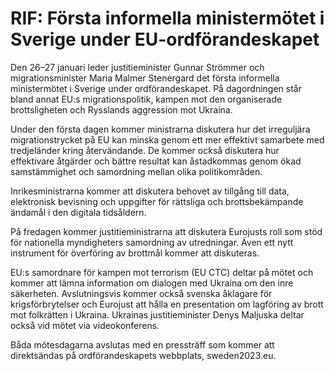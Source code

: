 # RIF: Första informella ministermötet i Sverige under EU-ordförandeskapet

Den 26–27 januari leder justitieminister Gunnar Strömmer och migrationsminister Maria Malmer Stenergard det första informella ministermötet i Sverige under ordförandeskapet. På dagordningen står bland annat EU:s migrationspolitik, kampen mot den organiserade brottsligheten och Rysslands aggression mot Ukraina.

Under den första dagen kommer ministrarna diskutera hur det irreguljära migrationstrycket på EU kan minska genom ett mer effektivt samarbete med tredjeländer kring återvändande. De kommer också diskutera hur effektivare åtgärder och bättre resultat kan åstadkommas genom ökad samstämmighet och samordning mellan olika politikområden.

Inrikesministrarna kommer att diskutera behovet av tillgång till data, elektronisk bevisning och uppgifter för rättsliga och brottsbekämpande ändamål i den digitala tidsåldern.

På fredagen kommer justitieministrarna att diskutera Eurojusts roll som stöd för nationella myndigheters samordning av utredningar. Även ett nytt instrument för överföring av brottmål kommer att diskuteras.

EU:s samordnare för kampen mot terrorism (EU CTC) deltar på mötet och kommer att lämna information om dialogen med Ukraina om den inre säkerheten. Avslutningsvis kommer också svenska åklagare för krigsförbrytelser och Eurojust att hålla en presentation om lagföring av brott mot folkrätten i Ukraina. Ukrainas justitieminister Denys Maljuska deltar också vid mötet via videokonferens.

Båda mötesdagarna avslutas med en pressträff som kommer att direktsändas på ordförandeskapets webbplats, sweden2023.eu.

